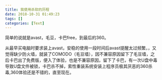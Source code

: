 ```yaml
---
title: 我使用杀软的历程
date: 2018-10-31 01:49:23
tags: []
categories: [Text]
---
```


<p>简单的说就是avast，毛豆，卡巴free，到最后的360。</p> 
<p>从最早买电脑时要求装上avast，安稳的使用一段时间后avast提醒太过频繁，，又觉得缺少防火墙，就装了COMODO（毛豆墙），因不兼容原因留下了毛豆墙，之后卡巴出了免费版，便入了体验，也是不兼容原因，留下了卡巴，有一次U盘中毒导致U盘文件被锁，卡巴杀不掉，索性重装系统安装上程序员极其厌恶的360杀毒,360体验还是不错的，直至现在。</p>